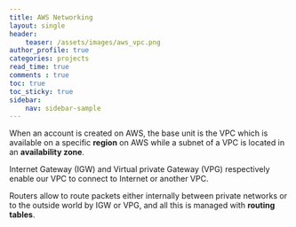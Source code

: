 ```yaml
---
title: AWS Networking
layout: single
header:
    teaser: /assets/images/aws_vpc.png
author_profile: true
categories: projects
read_time: true
comments : true
toc: true
toc_sticky: true
sidebar:
    nav: sidebar-sample
---
```


When an account is created on AWS, the base unit is the VPC which is available
on a specific **region** on AWS while a subnet of a VPC is located in an
**availability zone**.

Internet Gateway (IGW) and Virtual private Gateway (VPG) respectively enable our
VPC to connect to Internet or another VPC.

Routers allow to route packets either internally between private networks or to
the outside world by IGW or VPG, and all this is managed with **routing tables**.
